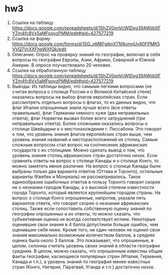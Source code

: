# hw3
1. Ссылка на таблицу https://docs.google.com/spreadsheets/d/1ShZV0onVcWlDxg39AWiib0FYZm4fc8Vx5aMFpoyzPMM/edit#gid=427577219
2. Ссылка на форму https://docs.google.com/forms/d/1SG_pMBFgjkoXTN9umnUv80FPMK5VVQ7VrXXFhpWXfQk/edit
3. Описание: Опрос на проверку знаний по географии, включал в себя вопросы по географии Европы, Азии, Африки, Северной и Южной Америк. В опросе поучаствовало 20 человек.
4. Ссылка на обработанную таблицу https://docs.google.com/spreadsheets/d/1ShZV0onVcWlDxg39AWiib0FYZm4fc8Vx5aMFpoyzPMM/edit#gid=427577219
5. Выводы: Из таблицы видно, что самыми легкими вопросами (не считая вопроса о столице России и о Великой Китайской стене) оказались вопросы на выбор флагов европейских стран. Если рассмотреть отдельно вопросы о флагах, то из данных видно, что флаг Италии опрошенные знали лучше всего (все ответы правильные), флаг Германии немного хуже (два неправильных ответа), флаг Норвегии вызвал более всего затруднений (три неправильных ответа). Более сложными оказались вопросы о столице Швейцарии и о местонахождении г. Лиссабона. Это говорит о том, что уровень знания флагов европейских стран выше, чем уровень знания названий и месторасположений их столиц. Самым сложным вопросом стал вопрос на соотнесение африканских государств с их столицами. Можно сделать вывод о том, что уровень знания столиц африканских стран достаточно низок. Если сравнить ответы на вопрос о столице Канады и о столице Конго, то можно заметить явное различие. На вопрос о столице Канады были выбраны только два варианта ответов (Оттава и Торонто), остальные варианты (Квебек и Монреаль) не рассматривались. Такое единообразие ошибочных ответов в пользу Торонто говорит скорее не о незнании городов Канады, а о высокой степени известности города Торонто, который является крупнейшим городом страны. На вопрос о столице Конго опрошенные, напротив, указали пять вариантов ответа, что говорит скорее о незнании африканских столиц. Также если сопоставить собственную оценку знаний по географии опрошенных и их ответы, то можно сказать, что субъективная оценка не всегда соответствует истине. Некоторые оценившие свои знания в 4 балла допустиили больше ошибок, чем оценившие себя ниже. Кроме того, ни один человек не оценил свои знания максимально возможным количеством баллов, а средняя оценка была около 3 баллов. Это показывает, что опрошенные, в целом, склонны считать уровень своих знаний в области географии средним. В целом, можно сказать, что опрошенным известны общие факты географии, касающиеся популярных стран (Италия, Германия, Канада и т.п.), а уровень знаний по география менее известных стран (Конго, Нигерия, Парагвай, Уганда и т.п.) достаточно низок.
